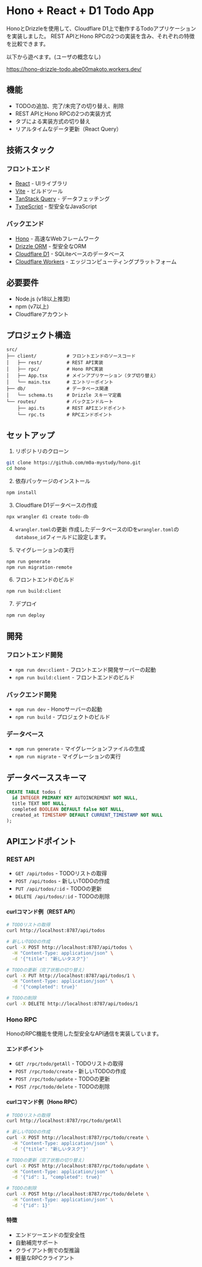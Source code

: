 # Hono + React + D1 Todo App

HonoとDrizzleを使用して、Cloudflare D1上で動作するTodoアプリケーションを実装しました。
REST APIとHono RPCの2つの実装を含み、それぞれの特徴を比較できます。

以下から遊べます。(ユーザの概念なし)

https://hono-drizzle-todo.abe00makoto.workers.dev/

## 機能

- TODOの追加、完了/未完了の切り替え、削除
- REST APIとHono RPCの2つの実装方式
- タブによる実装方式の切り替え
- リアルタイムなデータ更新（React Query）

## 技術スタック

### フロントエンド
- [React](https://react.dev/) - UIライブラリ
- [Vite](https://vitejs.dev/) - ビルドツール
- [TanStack Query](https://tanstack.com/query/latest) - データフェッチング
- [TypeScript](https://www.typescriptlang.org/) - 型安全なJavaScript

### バックエンド
- [Hono](https://hono.dev/) - 高速なWebフレームワーク
- [Drizzle ORM](https://orm.drizzle.team/) - 型安全なORM
- [Cloudflare D1](https://developers.cloudflare.com/d1/) - SQLiteベースのデータベース
- [Cloudflare Workers](https://workers.cloudflare.com/) - エッジコンピューティングプラットフォーム

## 必要要件

- Node.js (v18以上推奨)
- npm (v7以上)
- Cloudflareアカウント

## プロジェクト構造

```
src/
├── client/           # フロントエンドのソースコード
│   ├── rest/         # REST API実装
│   ├── rpc/          # Hono RPC実装
│   ├── App.tsx       # メインアプリケーション（タブ切り替え）
│   └── main.tsx      # エントリーポイント
├── db/               # データベース関連
│   └── schema.ts     # Drizzle スキーマ定義
└── routes/           # バックエンドルート
    ├── api.ts        # REST APIエンドポイント
    └── rpc.ts        # RPCエンドポイント
```

## セットアップ

1. リポジトリのクローン
```bash
git clone https://github.com/m0a-mystudy/hono.git
cd hono
```

2. 依存パッケージのインストール
```bash
npm install
```

3. Cloudflare D1データベースの作成
```bash
npx wrangler d1 create todo-db
```

4. `wrangler.toml`の更新
作成したデータベースのIDを`wrangler.toml`の`database_id`フィールドに設定します。

5. マイグレーションの実行
```bash
npm run generate
npm run migration-remote
```

6. フロントエンドのビルド
```bash
npm run build:client
```

7. デプロイ
```bash
npm run deploy
```

## 開発

### フロントエンド開発
- `npm run dev:client` - フロントエンド開発サーバーの起動
- `npm run build:client` - フロントエンドのビルド

### バックエンド開発
- `npm run dev` - Honoサーバーの起動
- `npm run build` - プロジェクトのビルド

### データベース
- `npm run generate` - マイグレーションファイルの生成
- `npm run migrate` - マイグレーションの実行

## データベーススキーマ

```sql
CREATE TABLE todos (
  id INTEGER PRIMARY KEY AUTOINCREMENT NOT NULL,
  title TEXT NOT NULL,
  completed BOOLEAN DEFAULT false NOT NULL,
  created_at TIMESTAMP DEFAULT CURRENT_TIMESTAMP NOT NULL
);
```

## APIエンドポイント

### REST API
- `GET /api/todos` - TODOリストの取得
- `POST /api/todos` - 新しいTODOの作成
- `PUT /api/todos/:id` - TODOの更新
- `DELETE /api/todos/:id` - TODOの削除

#### curlコマンド例（REST API）

```bash
# TODOリストの取得
curl http://localhost:8787/api/todos

# 新しいTODOの作成
curl -X POST http://localhost:8787/api/todos \
  -H "Content-Type: application/json" \
  -d '{"title": "新しいタスク"}'

# TODOの更新（完了状態の切り替え）
curl -X PUT http://localhost:8787/api/todos/1 \
  -H "Content-Type: application/json" \
  -d '{"completed": true}'

# TODOの削除
curl -X DELETE http://localhost:8787/api/todos/1
```

### Hono RPC
HonoのRPC機能を使用した型安全なAPI通信を実装しています。

#### エンドポイント
- `GET /rpc/todo/getAll` - TODOリストの取得
- `POST /rpc/todo/create` - 新しいTODOの作成
- `POST /rpc/todo/update` - TODOの更新
- `POST /rpc/todo/delete` - TODOの削除

#### curlコマンド例（Hono RPC）

```bash
# TODOリストの取得
curl http://localhost:8787/rpc/todo/getAll

# 新しいTODOの作成
curl -X POST http://localhost:8787/rpc/todo/create \
  -H "Content-Type: application/json" \
  -d '{"title": "新しいタスク"}'

# TODOの更新（完了状態の切り替え）
curl -X POST http://localhost:8787/rpc/todo/update \
  -H "Content-Type: application/json" \
  -d '{"id": 1, "completed": true}'

# TODOの削除
curl -X POST http://localhost:8787/rpc/todo/delete \
  -H "Content-Type: application/json" \
  -d '{"id": 1}'
```

#### 特徴
- エンドツーエンドの型安全性
- 自動補完サポート
- クライアント側での型推論
- 軽量なRPCクライアント

